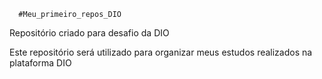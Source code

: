       #Meu_primeiro_repos_DIO
  Repositório criado para desafio da DIO
  
Este repositório será utilizado para organizar meus estudos realizados na plataforma DIO
